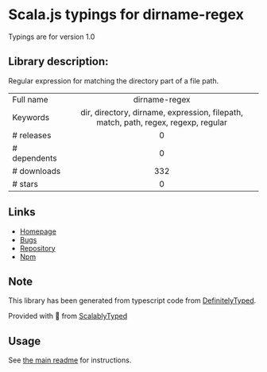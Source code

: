 
# Scala.js typings for dirname-regex

Typings are for version 1.0

## Library description:
Regular expression for matching the directory part of a file path.

|                    |                 |
| ------------------ | :-------------: |
| Full name          | dirname-regex |
| Keywords           | dir, directory, dirname, expression, filepath, match, path, regex, regexp, regular |
| # releases         | 0 |
| # dependents       | 0 |
| # downloads        | 332 |
| # stars            | 0 |

## Links
- [Homepage](https://github.com/regexps/dirname-regex)
- [Bugs](https://github.com/regexps/dirname-regex/issues)
- [Repository](https://github.com/regexps/dirname-regex)
- [Npm](https://www.npmjs.com/package/dirname-regex)
    


## Note
This library has been generated from typescript code from [DefinitelyTyped](https://definitelytyped.org).

Provided with :purple_heart: from [ScalablyTyped](https://github.com/oyvindberg/ScalablyTyped)

## Usage
See [the main readme](../../readme.md) for instructions.



